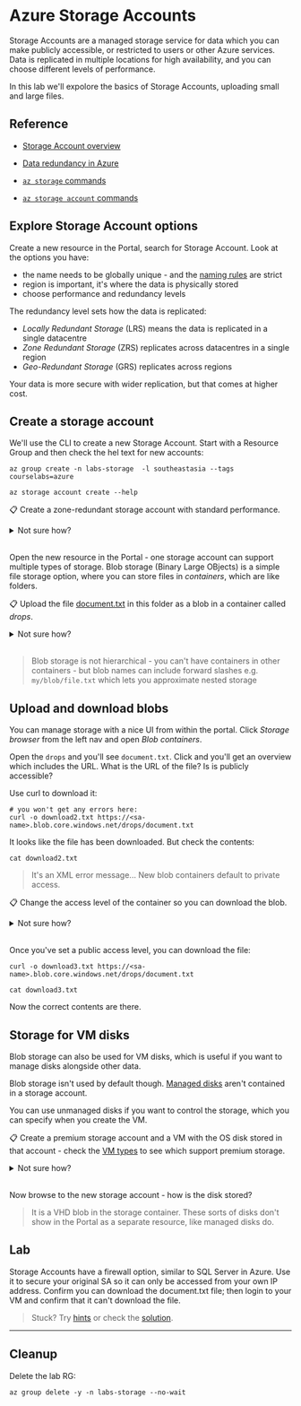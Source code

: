 # Azure Storage Accounts

Storage Accounts are a managed storage service for data which you can make publicly accessible, or restricted to users or other Azure services. Data is replicated in multiple locations for high availability, and you can choose different levels of performance.

In this lab we'll expolore the basics of Storage Accounts, uploading small and large files.

## Reference

- [Storage Account overview](https://docs.microsoft.com/en-gb/azure/storage/common/storage-account-overview)

- [Data redundancy in Azure](https://docs.microsoft.com/en-gb/azure/storage/common/storage-redundancy?toc=%2Fazure%2Fstorage%2Fblobs%2Ftoc.json)

- [`az storage` commands](https://docs.microsoft.com/en-us/cli/azure/storage?view=azure-cli-latest)

- [`az storage account` commands](https://docs.microsoft.com/en-us/cli/azure/storage/account?view=azure-cli-latest)


## Explore Storage Account options

Create a new resource in the Portal, search for Storage Account. Look at the options you have:

- the name needs to be globally unique - and the [naming rules](https://docs.microsoft.com/en-us/azure/azure-resource-manager/management/resource-name-rules#microsoftstorage) are strict
- region is important, it's where the data is physically stored
- choose performance and redundancy levels

The redundancy level sets how the data is replicated:

- _Locally Redundant Storage_ (LRS) means the data is replicated in a single datacentre
- _Zone Redundant Storage_ (ZRS) replicates across datacentres in a single region
- _Geo-Redundant Storage_ (GRS) replicates across regions

Your data is more secure with wider replication, but that comes at higher cost.

## Create a storage account

We'll use the CLI to create a new Storage Account. Start with a Resource Group and then check the hel text for new accounts:

```
az group create -n labs-storage  -l southeastasia --tags courselabs=azure

az storage account create --help
```

📋 Create a zone-redundant storage account with standard performance.

<details>
  <summary>Not sure how?</summary>

The SKU parameter includes performance and redundancy settings, e.g:

- `Premium_LRS` is premium performance (SSD-backed storage) with local redundancy

- `Standard_GRS` is standard performance (spinning HDDs) with geo redundancy

```
az storage account create -g labs-storage  -l southeastasia --sku Standard_ZRS -n <sa-name>
```

</details><br/>

Open the new resource in the Portal - one storage account can support multiple types of storage. Blob storage (Binary Large OBjects) is a simple file storage option, where you can store files in _containers_, which are like folders.

📋 Upload the file [document.txt](/labs/storage/document.txt) in this folder as a blob in a container called _drops_.

<details>
  <summary>Not sure how?</summary>

The Storage Account blade has an _Upload_ option in the main menu. Select that and you can browse to your local file and upload it.

You can create a new container from that menu, and supply a container name.

</details><br/>

> Blob storage is not hierarchical - you can't have containers in other containers - but blob names can include forward slashes e.g. `my/blob/file.txt` which lets you approximate nested storage

## Upload and download blobs

You can manage storage with a nice UI from within the portal. Click _Storage browser_ from the left nav and open _Blob containers_.

Open the `drops` and you'll see `document.txt`. Click and you'll get an overview which includes the URL. What is the URL of the file? Is is publicly accessible?

Use curl to download it:

```
# you won't get any errors here:
curl -o download2.txt https://<sa-name>.blob.core.windows.net/drops/document.txt
```

It looks like the file has been downloaded. But check the contents:

```
cat download2.txt
```

> It's an XML error message... New blob containers default to private access. 

📋 Change the access level of the container so you can download the blob.

<details>
  <summary>Not sure how?</summary>

Browse to the _drops_ container in the Portal and select _Change access level_:

- blob access means anyone with the URL can download the file
- container access means anyone can list the container contents and download all blobs

</details><br/>

Once you've set a public access level, you can download the file:

```
curl -o download3.txt https://<sa-name>.blob.core.windows.net/drops/document.txt

cat download3.txt
```

Now the correct contents are there.

## Storage for VM disks

Blob storage can also be used for VM disks, which is useful if you want to manage disks alongside other data.

Blob storage isn't used by default though. [Managed disks](https://docs.microsoft.com/en-us/azure/virtual-machines/managed-disks-overview) aren't contained in a storage account. 

You can use unmanaged disks if you want to control the storage, which you can specify when you create the VM.

📋 Create a premium storage account and a VM with the OS disk stored in that account - check the [VM types](https://docs.microsoft.com/en-us/azure/virtual-machines/sizes-general) to see which support premium storage.

<details>
  <summary>Not sure how?</summary>

The Storage Account is the same command with a different SKU:

```
az storage account create -g labs-storage  -l southeastasia --sku Premium_LRS -n <disk-sa-name>
```

You also need a container for the disk to be stored as a blob:

```
az storage container create -n vm-disks --account-name <disk-sa-name>
```

Then in the VM create command, specify the SA and container:

```
az vm create -l southeastasia -g labs-storage -n vm04 --image UbuntuLTS --size Standard_D2as_v5  --use-unmanaged-disk --storage-container-name vm-disks --storage-account <disk-sa-name>
```

</details><br/>

Now browse to the new storage account - how is the disk stored?

> It is a VHD blob in the storage container. These sorts of disks don't show in the Portal as a separate resource, like managed disks do.

## Lab

Storage Accounts have a firewall option, similar to SQL Server in Azure. Use it to secure your original SA so it can only  be accessed from your own IP address. Confirm you can download the document.txt file; then login to your VM and confirm that it can't download the file.

> Stuck? Try [hints](hints.md) or check the [solution](solution.md).

___

## Cleanup

Delete the lab RG:

```
az group delete -y -n labs-storage --no-wait
```
